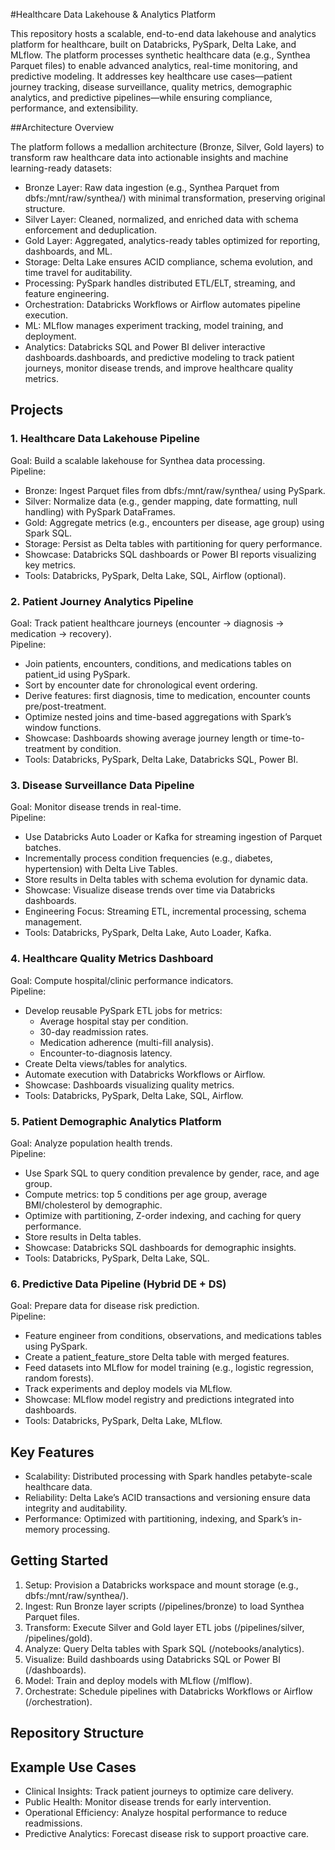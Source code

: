 #Healthcare Data Lakehouse & Analytics Platform

This repository hosts a scalable, end-to-end data lakehouse and analytics platform for healthcare, built on Databricks, PySpark, Delta Lake, and MLflow. The platform processes synthetic healthcare data (e.g., Synthea Parquet files) to enable advanced analytics, real-time monitoring, and predictive modeling. It addresses key healthcare use cases—patient journey tracking, disease surveillance, quality metrics, demographic analytics, and predictive pipelines—while ensuring compliance, performance, and extensibility.

##Architecture Overview

The platform follows a medallion architecture (Bronze, Silver, Gold layers) to transform raw healthcare data into actionable insights and machine learning-ready datasets:
- Bronze Layer: Raw data ingestion (e.g., Synthea Parquet from dbfs:/mnt/raw/synthea/) with minimal transformation, preserving original structure.
- Silver Layer: Cleaned, normalized, and enriched data with schema enforcement and deduplication.
- Gold Layer: Aggregated, analytics-ready tables optimized for reporting, dashboards, and ML.
- Storage: Delta Lake ensures ACID compliance, schema evolution, and time travel for auditability.
- Processing: PySpark handles distributed ETL/ELT, streaming, and feature engineering.
- Orchestration: Databricks Workflows or Airflow automates pipeline execution.
- ML: MLflow manages experiment tracking, model training, and deployment.
- Analytics: Databricks SQL and Power BI deliver interactive dashboards.dashboards, and predictive modeling to track patient journeys, monitor disease trends, and improve healthcare quality metrics.

## Projects

### 1. Healthcare Data Lakehouse Pipeline
Goal: Build a scalable lakehouse for Synthea data processing.  
Pipeline:
- Bronze: Ingest Parquet files from dbfs:/mnt/raw/synthea/ using PySpark.
- Silver: Normalize data (e.g., gender mapping, date formatting, null handling) with PySpark DataFrames.
- Gold: Aggregate metrics (e.g., encounters per disease, age group) using Spark SQL.
- Storage: Persist as Delta tables with partitioning for query performance.
- Showcase: Databricks SQL dashboards or Power BI reports visualizing key metrics.
- Tools: Databricks, PySpark, Delta Lake, SQL, Airflow (optional).

### 2. Patient Journey Analytics Pipeline
Goal: Track patient healthcare journeys (encounter → diagnosis → medication → recovery).  
Pipeline:
- Join patients, encounters, conditions, and medications tables on patient_id using PySpark.
- Sort by encounter date for chronological event ordering.
- Derive features: first diagnosis, time to medication, encounter counts pre/post-treatment.
- Optimize nested joins and time-based aggregations with Spark’s window functions.
- Showcase: Dashboards showing average journey length or time-to-treatment by condition.
- Tools: Databricks, PySpark, Delta Lake, Databricks SQL, Power BI.

### 3. Disease Surveillance Data Pipeline
Goal: Monitor disease trends in real-time.  
Pipeline:
- Use Databricks Auto Loader or Kafka for streaming ingestion of Parquet batches.
- Incrementally process condition frequencies (e.g., diabetes, hypertension) with Delta Live Tables.
- Store results in Delta tables with schema evolution for dynamic data.
- Showcase: Visualize disease trends over time via Databricks dashboards.
- Engineering Focus: Streaming ETL, incremental processing, schema management.
- Tools: Databricks, PySpark, Delta Lake, Auto Loader, Kafka.

### 4. Healthcare Quality Metrics Dashboard
Goal: Compute hospital/clinic performance indicators.  
Pipeline:
- Develop reusable PySpark ETL jobs for metrics:
  - Average hospital stay per condition.
  - 30-day readmission rates.
  - Medication adherence (multi-fill analysis).
  - Encounter-to-diagnosis latency.
- Create Delta views/tables for analytics.
- Automate execution with Databricks Workflows or Airflow.
- Showcase: Dashboards visualizing quality metrics.
- Tools: Databricks, PySpark, Delta Lake, SQL, Airflow.

### 5. Patient Demographic Analytics Platform
Goal: Analyze population health trends.  
Pipeline:
- Use Spark SQL to query condition prevalence by gender, race, and age group.
- Compute metrics: top 5 conditions per age group, average BMI/cholesterol by demographic.
- Optimize with partitioning, Z-order indexing, and caching for query performance.
- Store results in Delta tables.
- Showcase: Databricks SQL dashboards for demographic insights.
- Tools: Databricks, PySpark, Delta Lake, SQL.

### 6. Predictive Data Pipeline (Hybrid DE + DS)
Goal: Prepare data for disease risk prediction.  
Pipeline:
- Feature engineer from conditions, observations, and medications tables using PySpark.
- Create a patient_feature_store Delta table with merged features.
- Feed datasets into MLflow for model training (e.g., logistic regression, random forests).
- Track experiments and deploy models via MLflow.
- Showcase: MLflow model registry and predictions integrated into dashboards.
- Tools: Databricks, PySpark, Delta Lake, MLflow.

## Key Features
- Scalability: Distributed processing with Spark handles petabyte-scale healthcare data.
- Reliability: Delta Lake’s ACID transactions and versioning ensure data integrity and auditability.
- Performance: Optimized with partitioning, indexing, and Spark’s in-memory processing.

## Getting Started
1. Setup: Provision a Databricks workspace and mount storage (e.g., dbfs:/mnt/raw/synthea/).
2. Ingest: Run Bronze layer scripts (/pipelines/bronze) to load Synthea Parquet files.
3. Transform: Execute Silver and Gold layer ETL jobs (/pipelines/silver, /pipelines/gold).
4. Analyze: Query Delta tables with Spark SQL (/notebooks/analytics).
5. Visualize: Build dashboards using Databricks SQL or Power BI (/dashboards).
6. Model: Train and deploy models with MLflow (/mlflow).
7. Orchestrate: Schedule pipelines with Databricks Workflows or Airflow (/orchestration).

## Repository Structure


## Example Use Cases
- Clinical Insights: Track patient journeys to optimize care delivery.
- Public Health: Monitor disease trends for early intervention.
- Operational Efficiency: Analyze hospital performance to reduce readmissions.
- Predictive Analytics: Forecast disease risk to support proactive care.




